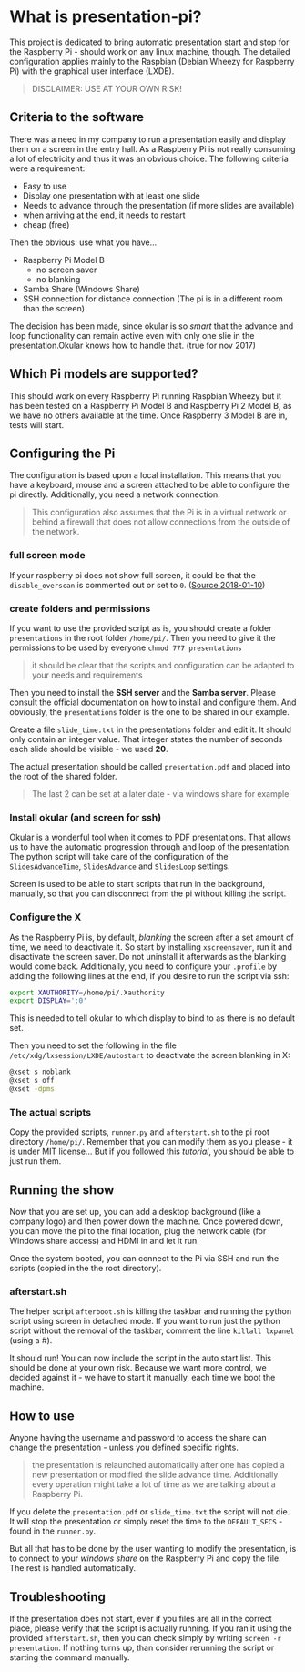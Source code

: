 # What is presentation-pi?

This project is dedicated to bring automatic presentation start and stop for the Raspberry Pi - should work on any linux machine, though. The detailed configuration applies mainly to the Raspbian (Debian Wheezy for Raspberry Pi) with the graphical user interface (LXDE).

  >DISCLAIMER: USE AT YOUR OWN RISK!

## Criteria to the software

There was a need in my company to run a presentation easily and display them on a screen in the entry hall. As a Raspberry Pi is not really consuming a lot of electricity and thus it was an obvious choice. The following criteria were a requirement:

* Easy to use
* Display one presentation with at least one slide
* Needs to advance through the presentation (if more slides are available)
* when arriving at the end, it needs to restart
* cheap (free)

Then the obvious: use what you have...

* Raspberry Pi Model B
  - no screen saver
  - no blanking
* Samba Share (Windows Share)
* SSH connection for distance connection (The pi is in a different room than the screen)

The decision has been made, since okular is so *smart* that the advance and loop functionality can remain active even with only one slie in the presentation.Okular knows how to handle that. (true for nov 2017)

## Which Pi models are supported?

This should work on every Raspberry Pi running Raspbian Wheezy but it has been tested on a Raspberry Pi Model B and Raspberry Pi 2 Model B, as we have no others available at the time. Once Raspberry 3 Model B are in, tests will start.

## Configuring the Pi

The configuration is based upon a local installation. This means that you have a keyboard, mouse and a screen attached to be able to configure the pi directly. Additionally, you need a network connection.

  >This configuration also assumes that the Pi is in a virtual network or behind a firewall that does not allow connections from the outside of the network.
  
### full screen mode

If your raspberry pi does not show full screen, it could be that the ```disable_overscan``` is commented out or set to ```0```. ([Source 2018-01-10](https://www.raspberrypi.org/forums/viewtopic.php?t=47152))

### create folders and permissions

If you want to use the provided script as is, you should create a folder ```presentations``` in the root folder ```/home/pi/```. Then you need to give it the permissions to be used by everyone ```chmod 777 presentations```

>it should be clear that the scripts and configuration can be adapted to your needs and requirements

Then you need to install the **SSH server** and the **Samba server**. Please consult the official documentation on how to install and configure them. And obviously, the ```presentations``` folder is the one to be shared in our example.

Create a file ```slide_time.txt``` in the presentations folder and edit it. It should only contain an integer value. That integer states the number of seconds each slide should be visible - we used **20**.

The actual presentation should be called ```presentation.pdf``` and placed into the root of the shared folder.

  >The last 2 can be set at a later date - via windows share for example

### Install okular (and screen for ssh)

Okular is a wonderful tool when it comes to PDF presentations. That allows us to have the automatic progression through and loop of the presentation. The python script will take care of the configuration of the ```SlidesAdvanceTime```, ```SlidesAdvance``` and ```SlidesLoop``` settings.

Screen is used to be able to start scripts that run in the background, manually, so that you can disconnect from the pi without killing the script.

### Configure the X

As the Raspberry Pi is, by default, *blanking* the screen after a set amount of time, we need to deactivate it. So start by installing ```xscreensaver```, run it and disactivate the screen saver. Do not uninstall it afterwards as the blanking would come back. Additionally, you need to configure your ```.profile``` by adding the following lines at the end, if you desire to run the script via ssh:

```bash
export XAUTHORITY=/home/pi/.Xauthority
export DISPLAY=':0'
```

This is needed to tell okular to which display to bind to as there is no default set.

Then you need to set the following in the file ```/etc/xdg/lxsession/LXDE/autostart``` to deactivate the screen blanking in X:

```bash
@xset s noblank
@xset s off
@xset -dpms
```

### The actual scripts

Copy the provided scripts, ```runner.py``` and ```afterstart.sh``` to the pi root directory ```/home/pi/```. Remember that you can modify them as you please - it is under MIT license... But if you followed this *tutorial*, you should be able to just run them.

## Running the show

Now that you are set up, you can add a desktop background (like a company logo) and then power down the machine. Once powered down, you can move the pi to the final location, plug the network cable (for Windows share access) and HDMI in and let it run.

Once the system booted, you can connect to the Pi via SSH and run the scripts (copied in the the root directory).

### afterstart.sh

The helper script ```afterboot.sh``` is killing the taskbar and running the python script using screen in detached mode. If you want to run just the python script without the removal of the taskbar, comment the line ```killall lxpanel``` (using a #).

It should run! You can now include the script in the auto start list. This should be done at your own risk. Because we want more control, we decided against it - we have to start it manually, each time we boot the machine.

## How to use

Anyone having the username and password to access the share can change the presentation - unless you defined specific rights.

  >the presentation is relaunched automatically after one has copied a new presentation or modified the slide advance time. Additionally every operation might take a lot of time as we are talking about a Raspberry Pi.

If you delete the ```presentation.pdf``` or ```slide_time.txt``` the script will not die. It will stop the presentation or simply reset the time to the ```DEFAULT_SECS``` - found in the ```runner.py```.

But all that has to be done by the user wanting to modify the presentation, is to connect to your *windows share* on the Raspberry Pi and copy the file. The rest is handled automatically.

## Troubleshooting

If the presentation does not start, ever if you files are all in the correct place, please verify that the script is actually running. If you ran it using the provided ```afterstart.sh```, then you can check simply by writing ```screen -r presentation```. If nothing turns up, than consider rerunning the script or starting the command manually.
